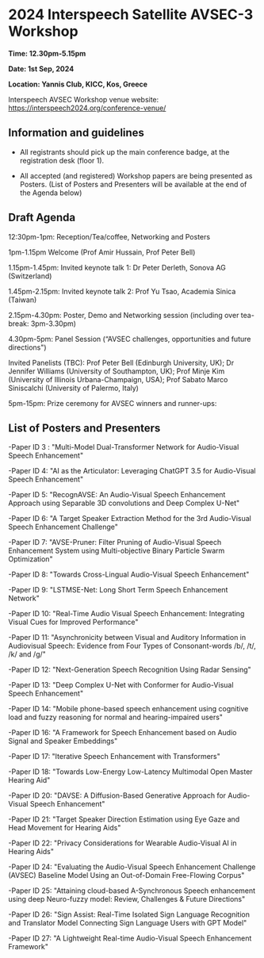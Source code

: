 # 2024 Interspeech Satellite AVSEC-3 Workshop

**Time: 12.30pm-5.15pm**

**Date: 1st Sep, 2024**

**Location: Yannis Club, KICC, Kos, Greece**


Interspeech AVSEC Workshop venue website: 
https://interspeech2024.org/conference-venue/ 

## Information and guidelines

- All registrants should pick up the main conference badge, at the registration desk (floor 1).

- All accepted (and registered) Workshop papers are being presented as Posters. (List of Posters and Presenters will be available at the end of the Agenda below)

## Draft Agenda

12:30pm-1pm: Reception/Tea/coffee, Networking and Posters


1pm-1.15pm  Welcome (Prof Amir Hussain, Prof Peter Bell)


1.15pm-1.45pm: Invited keynote talk 1: Dr Peter Derleth, Sonova AG (Switzerland)


1.45pm-2.15pm: Invited keynote talk 2: Prof Yu Tsao, Academia Sinica (Taiwan)
 
2.15pm-4.30pm: Poster, Demo and Networking session (including over tea-break: 3pm-3.30pm)


4.30pm-5pm: Panel Session (“AVSEC challenges, opportunities and future directions")

Invited Panelists (TBC): Prof Peter Bell (Edinburgh University, UK); Dr Jennifer Williams (University of Southampton, UK); Prof Minje Kim (University of Illinois Urbana-Champaign, USA); Prof Sabato Marco Siniscalchi (University of Palermo, Italy)

5pm-15pm:  Prize ceremony for AVSEC winners and runner-ups:

## List of Posters and Presenters 

-Paper ID 3 : "Multi-Model Dual-Transformer Network for Audio-Visual Speech Enhancement"

-Paper ID 4: "AI as the Articulator: Leveraging ChatGPT 3.5 for Audio-Visual Speech Enhancement"

-Paper ID 5: "RecognAVSE: An Audio-Visual Speech Enhancement Approach using Separable 3D convolutions and Deep Complex U-Net"

-Paper ID 6: "A Target Speaker Extraction Method for the 3rd Audio-Visual Speech Enhancement Challenge"

-Paper ID 7: "AVSE-Pruner: Filter Pruning of Audio-Visual Speech Enhancement System using Multi-objective Binary Particle Swarm Optimization"

-Paper ID 8: "Towards Cross-Lingual Audio-Visual Speech Enhancement"

-Paper ID 9: "LSTMSE-Net: Long Short Term Speech Enhancement Network"

-Paper ID 10: "Real-Time Audio Visual Speech Enhancement: Integrating Visual Cues for Improved Performance"

-Paper ID 11: "Asynchronicity between Visual and Auditory Information in Audiovisual Speech: Evidence from Four Types of Consonant-words /b/, /t/, /k/ and /g/"

-Paper ID 12: "Next-Generation Speech Recognition Using Radar Sensing"

-Paper ID 13: "Deep Complex U-Net with Conformer for Audio-Visual Speech Enhancement"

-Paper ID 14: "Mobile phone-based speech enhancement using cognitive load and fuzzy reasoning for normal and hearing-impaired users"

-Paper ID 16: "A Framework for Speech Enhancement based on Audio Signal and Speaker Embeddings"

-Paper ID 17: "Iterative Speech Enhancement with Transformers"

-Paper ID 18: "Towards Low-Energy Low-Latency Multimodal Open Master Hearing Aid"

-Paper ID 20: "DAVSE: A Diffusion-Based Generative Approach for Audio-Visual Speech Enhancement"

-Paper ID 21: "Target Speaker Direction Estimation using Eye Gaze and Head Movement for Hearing Aids"

-Paper ID 22: "Privacy Considerations for Wearable Audio-Visual AI in Hearing Aids"

-Paper ID 24: "Evaluating the Audio-Visual Speech Enhancement Challenge (AVSEC) Baseline Model Using an Out-of-Domain Free-Flowing Corpus"

-Paper ID 25: "Attaining cloud-based A-Synchronous Speech enhancement using deep Neuro-fuzzy model: Review, Challenges & Future Directions"

-Paper ID 26: "Sign Assist: Real-Time Isolated Sign Language Recognition and Translator Model Connecting Sign Language Users with GPT Model"

-Paper ID 27: "A Lightweight Real-time Audio-Visual Speech Enhancement Framework" 
